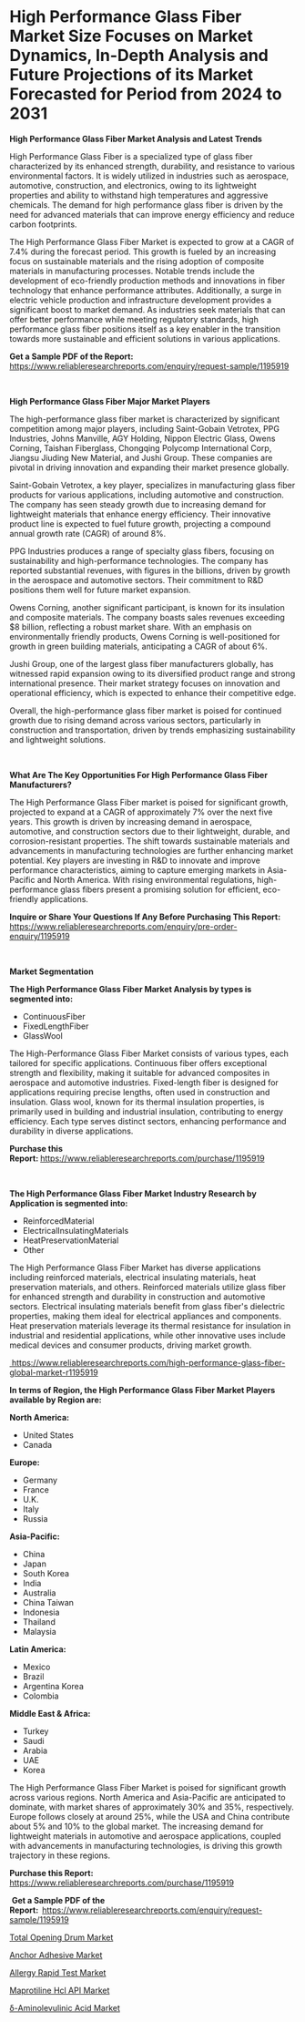 <p><h1>High Performance Glass Fiber Market Size Focuses on Market Dynamics, In-Depth Analysis and Future Projections of its Market Forecasted for Period from 2024 to 2031</h1></p><p><strong>High Performance Glass Fiber Market Analysis and Latest Trends</strong></p>
<p><p>High Performance Glass Fiber is a specialized type of glass fiber characterized by its enhanced strength, durability, and resistance to various environmental factors. It is widely utilized in industries such as aerospace, automotive, construction, and electronics, owing to its lightweight properties and ability to withstand high temperatures and aggressive chemicals. The demand for high performance glass fiber is driven by the need for advanced materials that can improve energy efficiency and reduce carbon footprints.</p><p>The High Performance Glass Fiber Market is expected to grow at a CAGR of 7.4% during the forecast period. This growth is fueled by an increasing focus on sustainable materials and the rising adoption of composite materials in manufacturing processes. Notable trends include the development of eco-friendly production methods and innovations in fiber technology that enhance performance attributes. Additionally, a surge in electric vehicle production and infrastructure development provides a significant boost to market demand. As industries seek materials that can offer better performance while meeting regulatory standards, high performance glass fiber positions itself as a key enabler in the transition towards more sustainable and efficient solutions in various applications.</p></p>
<p><strong>Get a Sample PDF of the Report:&nbsp;</strong> <a href="https://www.reliableresearchreports.com/enquiry/request-sample/1195919?utm_campaign=34&utm_medium=2&utm_source=Github&utm_content=ia&utm_term=06122024&utm_id=high-performance-glass-fiber">https://www.reliableresearchreports.com/enquiry/request-sample/1195919</a></p>
<p>&nbsp;</p>
<p><strong>High Performance Glass Fiber Major Market Players</strong></p>
<p><p>The high-performance glass fiber market is characterized by significant competition among major players, including Saint-Gobain Vetrotex, PPG Industries, Johns Manville, AGY Holding, Nippon Electric Glass, Owens Corning, Taishan Fiberglass, Chongqing Polycomp International Corp, Jiangsu Jiuding New Material, and Jushi Group. These companies are pivotal in driving innovation and expanding their market presence globally.</p><p>Saint-Gobain Vetrotex, a key player, specializes in manufacturing glass fiber products for various applications, including automotive and construction. The company has seen steady growth due to increasing demand for lightweight materials that enhance energy efficiency. Their innovative product line is expected to fuel future growth, projecting a compound annual growth rate (CAGR) of around 8%.</p><p>PPG Industries produces a range of specialty glass fibers, focusing on sustainability and high-performance technologies. The company has reported substantial revenues, with figures in the billions, driven by growth in the aerospace and automotive sectors. Their commitment to R&D positions them well for future market expansion.</p><p>Owens Corning, another significant participant, is known for its insulation and composite materials. The company boasts sales revenues exceeding $8 billion, reflecting a robust market share. With an emphasis on environmentally friendly products, Owens Corning is well-positioned for growth in green building materials, anticipating a CAGR of about 6%.</p><p>Jushi Group, one of the largest glass fiber manufacturers globally, has witnessed rapid expansion owing to its diversified product range and strong international presence. Their market strategy focuses on innovation and operational efficiency, which is expected to enhance their competitive edge.</p><p>Overall, the high-performance glass fiber market is poised for continued growth due to rising demand across various sectors, particularly in construction and transportation, driven by trends emphasizing sustainability and lightweight solutions.</p></p>
<p>&nbsp;</p>
<p><strong>What Are The Key Opportunities For High Performance Glass Fiber Manufacturers?</strong></p>
<p><p>The High Performance Glass Fiber market is poised for significant growth, projected to expand at a CAGR of approximately 7% over the next five years. This growth is driven by increasing demand in aerospace, automotive, and construction sectors due to their lightweight, durable, and corrosion-resistant properties. The shift towards sustainable materials and advancements in manufacturing technologies are further enhancing market potential. Key players are investing in R&D to innovate and improve performance characteristics, aiming to capture emerging markets in Asia-Pacific and North America. With rising environmental regulations, high-performance glass fibers present a promising solution for efficient, eco-friendly applications.</p></p>
<p><strong>Inquire or Share Your Questions If Any Before Purchasing This Report:</strong> <a href="https://www.reliableresearchreports.com/enquiry/pre-order-enquiry/1195919?utm_campaign=34&utm_medium=2&utm_source=Github&utm_content=ia&utm_term=06122024&utm_id=high-performance-glass-fiber">https://www.reliableresearchreports.com/enquiry/pre-order-enquiry/1195919</a></p>
<p>&nbsp;</p>
<p><strong>Market Segmentation</strong></p>
<p><strong>The High Performance Glass Fiber Market Analysis by types is segmented into:</strong></p>
<p><ul><li>ContinuousFiber</li><li>FixedLengthFiber</li><li>GlassWool</li></ul></p>
<p><p>The High-Performance Glass Fiber Market consists of various types, each tailored for specific applications. Continuous fiber offers exceptional strength and flexibility, making it suitable for advanced composites in aerospace and automotive industries. Fixed-length fiber is designed for applications requiring precise lengths, often used in construction and insulation. Glass wool, known for its thermal insulation properties, is primarily used in building and industrial insulation, contributing to energy efficiency. Each type serves distinct sectors, enhancing performance and durability in diverse applications.</p></p>
<p><strong>Purchase this Report:&nbsp;</strong><a href="https://www.reliableresearchreports.com/purchase/1195919?utm_campaign=34&utm_medium=2&utm_source=Github&utm_content=ia&utm_term=06122024&utm_id=high-performance-glass-fiber">https://www.reliableresearchreports.com/purchase/1195919</a></p>
<p>&nbsp;</p>
<p><strong>The High Performance Glass Fiber Market Industry Research by Application is segmented into:</strong></p>
<p><ul><li>ReinforcedMaterial</li><li>ElectricalInsulatingMaterials</li><li>HeatPreservationMaterial</li><li>Other</li></ul></p>
<p><p>The High Performance Glass Fiber Market has diverse applications including reinforced materials, electrical insulating materials, heat preservation materials, and others. Reinforced materials utilize glass fiber for enhanced strength and durability in construction and automotive sectors. Electrical insulating materials benefit from glass fiber's dielectric properties, making them ideal for electrical appliances and components. Heat preservation materials leverage its thermal resistance for insulation in industrial and residential applications, while other innovative uses include medical devices and consumer products, driving market growth.</p></p>
<p><a href="https://www.reliableresearchreports.com/high-performance-glass-fiber-global-market-r1195919?utm_campaign=34&utm_medium=2&utm_source=Github&utm_content=ia&utm_term=06122024&utm_id=high-performance-glass-fiber">&nbsp;https://www.reliableresearchreports.com/high-performance-glass-fiber-global-market-r1195919</a></p>
<p><strong>In terms of Region, the High Performance Glass Fiber Market Players available by Region are:</strong></p>
<p>
    <p> <strong> North America: </strong>
        <ul>
            <li>United States</li>
            <li>Canada</li>
        </ul>
        </p> 
    <p> <strong> Europe: </strong>
        <ul>
            <li>Germany</li>
            <li>France</li>
            <li>U.K.</li>
            <li>Italy</li>
            <li>Russia</li>
        </ul>
        </p> 
    <p> <strong> Asia-Pacific: </strong>
        <ul>
            <li>China</li>
            <li>Japan</li>
            <li>South Korea</li>
            <li>India</li>
            <li>Australia</li>
            <li>China Taiwan</li>
            <li>Indonesia</li>
            <li>Thailand</li>
            <li>Malaysia</li>
        </ul>
        </p> 
    <p> <strong> Latin America: </strong>
        <ul>
            <li>Mexico</li>
            <li>Brazil</li>
            <li>Argentina Korea</li>
            <li>Colombia</li>
        </ul>
        </p> 
    <p> <strong> Middle East & Africa: </strong>
        <ul>
            <li>Turkey</li>
            <li>Saudi</li>
            <li>Arabia</li>
            <li>UAE</li>
            <li>Korea</li>
        </ul>
    </p>
    </p>
<p><p>The High Performance Glass Fiber Market is poised for significant growth across various regions. North America and Asia-Pacific are anticipated to dominate, with market shares of approximately 30% and 35%, respectively. Europe follows closely at around 25%, while the USA and China contribute about 5% and 10% to the global market. The increasing demand for lightweight materials in automotive and aerospace applications, coupled with advancements in manufacturing technologies, is driving this growth trajectory in these regions.</p></p>
<p><strong>Purchase this Report: </strong><a href="https://www.reliableresearchreports.com/purchase/1195919?utm_campaign=34&utm_medium=2&utm_source=Github&utm_content=ia&utm_term=06122024&utm_id=high-performance-glass-fiber">https://www.reliableresearchreports.com/purchase/1195919</a></p>
<p>&nbsp;<strong>Get a Sample PDF of the Report:&nbsp;&nbsp;</strong><a href="https://www.reliableresearchreports.com/enquiry/request-sample/1195919?utm_campaign=34&utm_medium=2&utm_source=Github&utm_content=ia&utm_term=06122024&utm_id=high-performance-glass-fiber">https://www.reliableresearchreports.com/enquiry/request-sample/1195919</a></p>
<p><strong></strong></p>
<p><p><a href="https://issuu.com/reportprime-2/docs/total-opening-drum-market-size-2030.pptx?utm_campaign=34&utm_medium=2&utm_source=Github&utm_content=ia&utm_term=06122024&utm_id=high-performance-glass-fiber">Total Opening Drum Market</a></p><p><a href="https://issuu.com/reportprime-2/docs/anchor-adhesive-market-size-2030.pptx?utm_campaign=34&utm_medium=2&utm_source=Github&utm_content=ia&utm_term=06122024&utm_id=high-performance-glass-fiber">Anchor Adhesive Market</a></p><p><a href="https://www.linkedin.com/pulse/allergy-rapid-test-market-size-growing-124-growth-rate-alg7c?utm_campaign=34&utm_medium=2&utm_source=Github&utm_content=ia&utm_term=06122024&utm_id=high-performance-glass-fiber">Allergy Rapid Test Market</a></p><p><a href="https://github.com/lindaopodray/Market-Research-Report-List-1/blob/main/maprotiline-hcl-api-market.md?utm_campaign=34&utm_medium=2&utm_source=Github&utm_content=ia&utm_term=06122024&utm_id=high-performance-glass-fiber">Maprotiline Hcl API Market</a></p><p><a href="https://github.com/flnordan65e0/Market-Research-Report-List-1/blob/main/d-aminolevulinic-acid-market.md?utm_campaign=34&utm_medium=2&utm_source=Github&utm_content=ia&utm_term=06122024&utm_id=high-performance-glass-fiber">δ-Aminolevulinic Acid Market</a></p></p>
